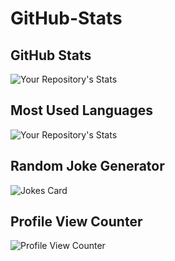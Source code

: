 
# GitHub-Stats

## GitHub Stats
![Your Repository's Stats](https://github-readme-stats.vercel.app/api?username=ChesterChangLiu&show_icons=true)
## Most Used Languages
![Your Repository's Stats](https://github-readme-stats.vercel.app/api/top-langs/?username=ChesterChangLiu&theme=blue-green)
## Random Joke Generator
![Jokes Card](https://readme-jokes.vercel.app/api)
## Profile View Counter
![Profile View Counter](https://komarev.com/ghpvc/?username=ChesterChangLiu)

